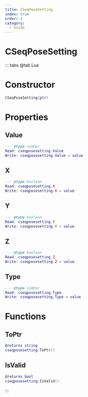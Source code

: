 ```yaml
---
title: CSeqPoseSetting
index: true
order: 2
category:
  - Guide
---
```


# CSeqPoseSetting

::: tabs
@tab Lua
# Constructor
```lua
CSeqPoseSetting(ptr)
```
# Properties
## Value 
```lua
--- @type number
Read: cseqposesetting.Value
Write: cseqposesetting.Value = value
```
## X 
```lua
--- @type boolean
Read: cseqposesetting.X
Write: cseqposesetting.X = value
```
## Y 
```lua
--- @type boolean
Read: cseqposesetting.Y
Write: cseqposesetting.Y = value
```
## Z 
```lua
--- @type boolean
Read: cseqposesetting.Z
Write: cseqposesetting.Z = value
```
## Type 
```lua
--- @type number
Read: cseqposesetting.Type
Write: cseqposesetting.Type = value
```
# Functions
## ToPtr
```lua
@returns string
cseqposesetting:ToPtr()
```
## IsValid
```lua
@returns bool
cseqposesetting:IsValid()
```

:::